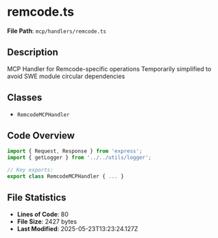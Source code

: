 # remcode.ts

**File Path**: `mcp/handlers/remcode.ts`

## Description

MCP Handler for Remcode-specific operations
 Temporarily simplified to avoid SWE module circular dependencies

## Classes

- `RemcodeMCPHandler`

## Code Overview

```typescript
import { Request, Response } from 'express';
import { getLogger } from '../../utils/logger';

// Key exports:
export class RemcodeMCPHandler { ... }
```

## File Statistics

- **Lines of Code**: 80
- **File Size**: 2427 bytes
- **Last Modified**: 2025-05-23T13:23:24.127Z

